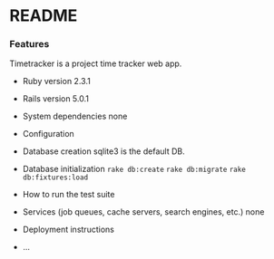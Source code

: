 # README


### Features
Timetracker is a project time tracker web app.


* Ruby version
2.3.1

* Rails version
5.0.1

* System dependencies
none 

* Configuration


* Database creation
sqlite3 is the default DB.

* Database initialization
`rake db:create`
`rake db:migrate`
`rake db:fixtures:load`

* How to run the test suite


* Services (job queues, cache servers, search engines, etc.)
none

* Deployment instructions

* ...




